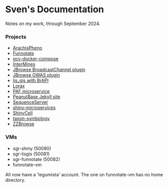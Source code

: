 # Sven's Documentation

Notes on my work, through September 2024.

### Projects

* [ArachisPheno](arachispheno.md)
* [Funnotate](funnotate.md)
* [gcv-docker-compose](gcv-docker-compose.md)
* [InterMines](intermines.md)
* [JBrowse BroadcastChannel plugin](jbrowse-plugin-broadcastchannel.md)
* [JBrowse GWAS plugin](jbrowse-plugin-gwas.md)
* [lis_gis with BrAPI](lis_gis-brapi.md)
* [Lorax](lorax.md)
* [PAF microservice](macro-synteny-paf.md)
* [PeanutBase Jekyll site](jekyll-peanutbase.md)
* [SequenceServer](sequenceserver.md)
* [shiny-microservices](shiny-microservices.md)
* [ShinyCell](shinycell.md)
* [taxon-symbology](taxon-symbology.md)
* [ZZBrowse](zzbrowse.md)

### VMs

* sgr-shiny (50080)
* sgr-lisgis (50081)
* sgr-funnotate (50082)
* funnotate-vm

All now have a 'legumista' account. The one on funnotate-vm has no home directory.
